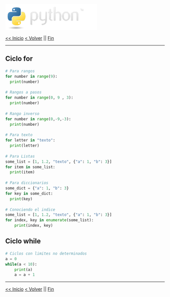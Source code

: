 <img src="../assets/img/python-logo.png" />

[<< Inicio](./intro) [< Volver](./control_flows.md) || [Fin](./intro.md)

---

## Ciclo for

```python
# Para rangos
for number in range(9):
  print(number)

# Rangos a pasos
for number in range(0, 9 , 3):
  print(number)

# Rango inverso
for number in range(0,-9,-3):
  print(number)

# Para texto
for letter in "texto":
  print(letter)

# Para Listas
some_list = [1, 1.2, "texto", {"a": 1, "b": 3}]
for item in some_list:
  print(item)

# Para diccionarios
some_dict = {"a": 1, "b": 3}
for key in some_dict:
  print(key)

# Conociendo el indice
some_list = [1, 1.2, "texto", {"a": 1, "b": 3}]
for index, key in enumerate(some_list):
    print(index, key)
```

## Ciclo while

```python
# Ciclos con limites no determinados
a = 0
while(a < 10):
    print(a)
    a = a + 1
```

---

[<< Inicio](./intro) [< Volver](./control_flows.md) || [Fin](./intro.md)
